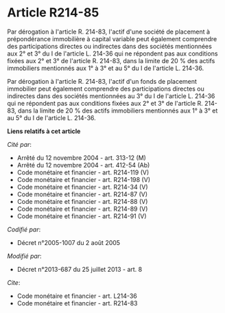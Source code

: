 # Article R214-85

Par dérogation à l'article R. 214-83, l'actif d'une société de placement à prépondérance immobilière à capital variable peut
également comprendre des participations directes ou indirectes dans des sociétés mentionnées aux 2° et 3° du I de l'article
L. 214-36 qui ne répondent pas aux conditions fixées aux 2° et 3° de l'article R. 214-83, dans la limite de 20 % des actifs
immobiliers mentionnés aux 1° à 3° et au 5° du I de l'article L. 214-36. 

Par dérogation à l'article R. 214-83, l'actif d'un fonds de placement immobilier peut également comprendre des participations
directes ou indirectes dans des sociétés mentionnées au 3° du I de l'article L. 214-36 qui ne répondent pas aux conditions
fixées aux 2° et 3° de l'article R. 214-83, dans la limite de 20 % des actifs immobiliers mentionnés aux 1° à 3° et au 5° du
I de l'article L. 214-36.

**Liens relatifs à cet article**

_Cité par_:

  - Arrêté du 12 novembre 2004 - art. 313-12 (M)
  - Arrêté du 12 novembre 2004 - art. 412-54 (Ab)
  - Code monétaire et financier - art. R214-119 (V)
  - Code monétaire et financier - art. R214-198 (V)
  - Code monétaire et financier - art. R214-34 (V)
  - Code monétaire et financier - art. R214-87 (V)
  - Code monétaire et financier - art. R214-88 (V)
  - Code monétaire et financier - art. R214-89 (V)
  - Code monétaire et financier - art. R214-91 (V)

_Codifié par_:

  - Décret n°2005-1007 du 2 août 2005

_Modifié par_:

  - Décret n°2013-687 du 25 juillet 2013 - art. 8

_Cite_:

  - Code monétaire et financier - art. L214-36
  - Code monétaire et financier - art. R214-83
